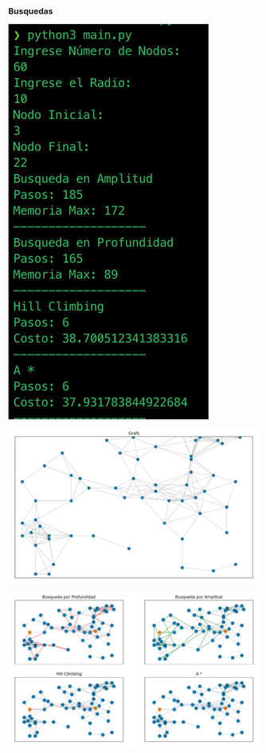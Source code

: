 ### Busquedas



![Imagen de Terminal 30x30](https://github.com/ronaldtito/IA/blob/master/Lab01/terminal.png)


![Imagen de Grafo 30x30](https://github.com/ronaldtito/IA/blob/master/Lab01/grafo.png)


![Imagen de Busquedas 30x30](https://github.com/ronaldtito/IA/blob/master/Lab01/resultados.png)
